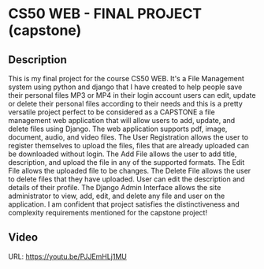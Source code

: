 # CS50 WEB - FINAL PROJECT (capstone)

## Description
This is my final project for the course CS50 WEB. It's a File Management system using python and django that I have created to help people save their personal files MP3 or MP4 in their login account users can edit, update or delete their personal files according to their needs and this is a pretty versatile project perfect to be considered as a CAPSTONE a file management web application that will allow users to add, update, and delete files using Django. The web application supports pdf, image, document, audio, and video files. The User Registration allows the user to register themselves to upload the files, files that are already uploaded can be downloaded without login. The Add File allows the user to add title, description, and upload the file in any of the supported formats. The Edit File allows the uploaded file to be changes. The Delete File allows the user to delete files that they have uploaded. User can edit the description and details of their profile. The Django Admin Interface allows the site administrator to view, add, edit, and delete any file and user on the application. I am confident that project satisfies the distinctiveness and complexity requirements mentioned for the capstone project!

## Video
URL: https://youtu.be/PJJEmHLj1MU
